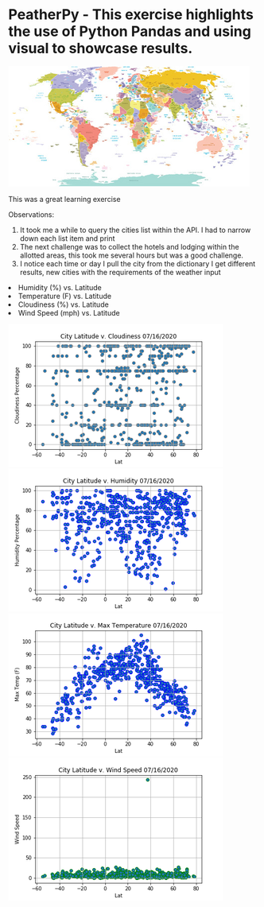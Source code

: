 # PeatherPy - This exercise highlights the use of Python Pandas and using visual to showcase results.
![WorldMap](https://github.com/dsalisbury1141/My-WeatherPy-Deployment/blob/master/Images/WorldMap.jpg)

This was a great learning exercise 

Observations: 
1. It took me a while to query the cities list within the API. I had to narrow down each list item and print
2. The next challenge was to collect the hotels and lodging within the allotted areas, this took me several hours but was a good challenge.
3. I notice each time or day I pull the city from the dictionary I get different results, new cities with the requirements of the weather input

<li>Humidity (%) vs. Latitude</li>
<li>Temperature (F) vs. Latitude</li>
<li>Cloudiness (%) vs. Latitude</li>
<li>Wind Speed (mph) vs. Latitude</li>

![Cloudy](https://github.com/dsalisbury1141/My-WeatherPy-Deployment/blob/master/Visualizations/CloudPlot.png)
![Humidity](https://github.com/dsalisbury1141/My-WeatherPy-Deployment/blob/master/Visualizations/HumidPlot.png)
![Temperature](https://github.com/dsalisbury1141/My-WeatherPy-Deployment/blob/master/Visualizations/TempPlot.png)
![Wind](https://github.com/dsalisbury1141/My-WeatherPy-Deployment/blob/master/Visualizations/Windplot.png)

